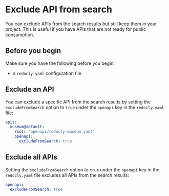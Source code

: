# Exclude API from search

You can exclude APIs from the search results but still keep them in your project.
This is useful if you have APIs that are not ready for public consumption.

## Before you begin

Make sure you have the following before you begin:

- a `redocly.yaml` configuration file

## Exclude an API

You can exclude a specific API from the search results by setting the `excludeFromSearch` option to `true`
under the `openapi` key in the `redocly.yaml` file:

```yaml
apis:
  museum@default:
    root: 'openapi/redocly-museum.yaml'
    openapi:
      excludeFromSearch: true
```

## Exclude all APIs

Setting the `excludeFromSearch` option to `true` under the `openapi` key in the
`redocly.yaml` file excludes all APIs from the search results:

```yaml
openapi:
  excludeFromSearch: true
```
